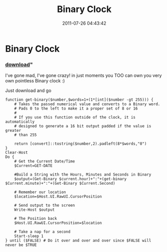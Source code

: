 ﻿---
pid:            2833
parent:         0
children:       
poster:         Sean Kearney
title:          Binary Clock
date:           2011-07-26 04:43:42
format:         posh
---

# Binary Clock

### [download](2833.ps1)"

I've gone mad, I've gone crazy!  in just moments you TOO can own you very own pointless Binary clock :)

Just download and go

```posh
function get-binary($number,$words=1+(1*[int]($number -gt 255))) {
	# Takes the passed numerical value and converts to a Binary word.
	# Pads 0 to the left to make it a proper set of 8 or 16
	#
	# If you use this function outside of the clock, it is automatically
	# designed to generate a 16 bit output padded if the value is greater
	# than 255
	
	return [convert]::tostring($number,2).padleft(8*$words,"0")
}
Clear-Host
Do {
	# Get the Current Date/Time
	$Current=GET-DATE
	
	#Build a String with the Hours, Minutes and Seconds in Binary
	$output=(Get-Binary $current.hour)+":"+(get-binary $Current.minute)+":"+(Get-Binary $Current.Second)
	
	# Remember our location
	$location=$Host.UI.RawUI.CursorPosition
	
	# Send output to the screen
	Write-Host $output
	
	# The Position back
	$Host.UI.RawUI.CursorPosition=$location
	
	# Take a nap for a second
	Start-sleep 1
} until ($FALSE) # Do it over and over and over since $FALSE will never be $TRUE

```
